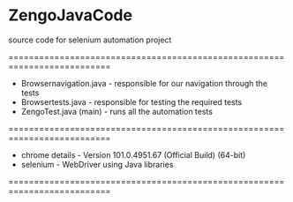 # ZengoJavaCode
source code for selenium automation project

==========================================================================

- Browsernavigation.java - responsible for our navigation through the tests
- Browsertests.java - responsible for testing the required tests
- ZengoTest.java (main) - runs all the automation tests

==========================================================================

- chrome details - Version 101.0.4951.67 (Official Build) (64-bit)
- selenium - WebDriver using Java libraries

==========================================================================

